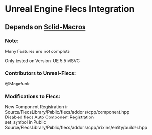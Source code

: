# Unreal Engine Flecs Integration

## Depends on [Solid-Macros](https://github.com/Reddy-dev/Solid-Macros)

### Note:

Many Features are not complete

Only tested on Version: UE 5.5 MSVC

### Contributors to Unreal-Flecs:
@Megafunk

### Modifications to Flecs:
  New Component Registration in Source/FlecsLibrary/Public/flecs/addons/cpp/component.hpp\
  Disabled flecs Auto Component Registration\
  set_symbol in Public Source/FlecsLibrary/Public/flecs/addons/cpp/mixins/entity/builder.hpp

